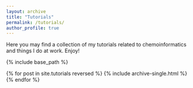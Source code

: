 ```yaml
---
layout: archive
title: "Tutorials"
permalink: /tutorials/
author_profile: true
---
```


Here you may find a collection of my tutorials related to chemoinformatics and things I do at work. Enjoy!

{% include base_path %}

{% for post in site.tutorials reversed %}
  {% include archive-single.html %}
{% endfor %}